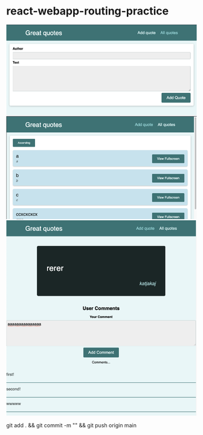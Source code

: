 # react-webapp-routing-practice

![app](src/assets/app-2021-06-11-at-141044.png)
![app](src/assets/app-2021-06-11-at-17.54.52.png)
![app](src/assets/app-2021-06-14-at-10.24.48.png)

git add . && git commit -m "" && git push origin main